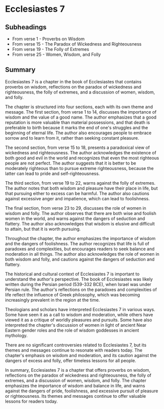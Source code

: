 # Ecclesiastes 7

## Subheadings

* From verse 1 - Proverbs on Wisdom
* From verse 15 - The Paradox of Wickedness and Righteousness
* From verse 19 - The Folly of Extremes
* From verse 25 - Women, Wisdom, and Folly

## Summary

Ecclesiastes 7 is a chapter in the book of Ecclesiastes that contains proverbs on wisdom, reflections on the paradox of wickedness and righteousness, the folly of extremes, and a discussion of women, wisdom, and folly.

The chapter is structured into four sections, each with its own theme and message. The first section, from verse 1 to 14, discusses the importance of wisdom and the value of a good name. The author emphasizes that a good reputation is more valuable than material possessions, and that death is preferable to birth because it marks the end of one's struggles and the beginning of eternal life. The author also encourages people to embrace sorrow and to learn from it, rather than seeking constant pleasure.

The second section, from verse 15 to 18, presents a paradoxical view of wickedness and righteousness. The author acknowledges the existence of both good and evil in the world and recognizes that even the most righteous people are not perfect. The author suggests that it is better to be moderately righteous than to pursue extreme righteousness, because the latter can lead to pride and self-righteousness.

The third section, from verse 19 to 22, warns against the folly of extremes. The author notes that both wisdom and pleasure have their place in life, but that pursuing either to excess can be harmful. The author also cautions against excessive anger and impatience, which can lead to foolishness.

The final section, from verse 23 to 29, discusses the role of women in wisdom and folly. The author observes that there are both wise and foolish women in the world, and warns against the dangers of seduction and flattery. The author also acknowledges that wisdom is elusive and difficult to attain, but that it is worth pursuing.

Throughout the chapter, the author emphasizes the importance of wisdom and the dangers of foolishness. The author recognizes that life is full of paradoxes and complexities, but encourages readers to seek balance and moderation in all things. The author also acknowledges the role of women in both wisdom and folly, and cautions against the dangers of seduction and flattery.

The historical and cultural context of Ecclesiastes 7 is important to understand the author's perspective. The book of Ecclesiastes was likely written during the Persian period (539-332 BCE), when Israel was under Persian rule. The author's reflections on the paradoxes and complexities of life reflect the influence of Greek philosophy, which was becoming increasingly prevalent in the region at the time.

Theologians and scholars have interpreted Ecclesiastes 7 in various ways. Some have seen it as a call to wisdom and moderation, while others have viewed it as a critique of worldly pleasures and pursuits. Some have also interpreted the chapter's discussion of women in light of ancient Near Eastern gender roles and the role of wisdom goddesses in ancient mythology.

There are no significant controversies related to Ecclesiastes 7, but its themes and messages continue to resonate with readers today. The chapter's emphasis on wisdom and moderation, and its caution against the dangers of excess and folly, offer timeless lessons for all people.

In summary, Ecclesiastes 7 is a chapter that offers proverbs on wisdom, reflections on the paradox of wickedness and righteousness, the folly of extremes, and a discussion of women, wisdom, and folly. The chapter emphasizes the importance of wisdom and balance in life, and warns against the dangers of pride, foolishness, and excessive pursuit of pleasure or righteousness. Its themes and messages continue to offer valuable lessons for readers today.